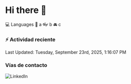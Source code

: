 # Hi there 👋

:computer: Languages
:pencil: a
:eyeglasses: b
:oncoming_automobile: c

### :zap: Actividad reciente
<!--RECENT_ACTIVITY:start-->
<!--RECENT_ACTIVITY:end-->
<!--RECENT_ACTIVITY:last_update-->
Last Updated: Tuesday, September 23rd, 2025, 1:16:07 PM
<!--RECENT_ACTIVITY:last_update_end-->

### Vías de contacto

![LinkedIn](https://www.linkedin.com/in/irving-hernández-226846205/)
